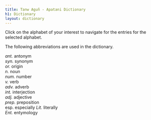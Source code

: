 ```yaml
---
title: Tanw Aguñ - Apatani Dictionary
h1: Dictionary
layout: dictionary
---
```


Click on the alphabet of your interest to navigate for the entries for the selected alphabet.

The following abbreviations are used in the dictionary.

_ant._ antonym  
_syn._ synonym  
_or._ origin  
_n._ noun  
_num._ number  
_v._ verb  
_adv._ adverb  
_int._ interjection  
_adj._ adjective  
_prep._ preposition  
esp. especially
_Lit._ literally    
_Ent._ entymology
